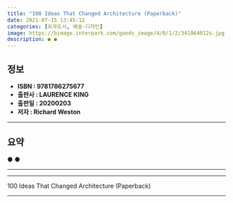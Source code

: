```yaml
---
title: "100 Ideas That Changed Architecture (Paperback)"
date: 2021-07-15 13:45:12
categories: [외국도서, 예술-디자인]
image: https://bimage.interpark.com/goods_image/4/0/1/2/341064012s.jpg
description: ● ●
---
```


## **정보**

- **ISBN : 9781786275677**
- **출판사 : LAURENCE KING**
- **출판일 : 20200203**
- **저자 : Richard Weston**

------



## **요약**

●  ●  

------



------


100 Ideas That Changed Architecture (Paperback) 

------


